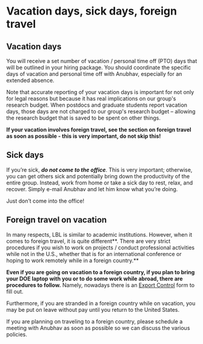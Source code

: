 # Vacation days, sick days, foreign travel

## Vacation days

You will receive a set number of vacation / personal time off (PTO) days that will be outlined in your hiring package. You should coordinate the specific days of vacation and personal time off with Anubhav, especially for an extended absence.

Note that accurate reporting of your vacation days is important for not only for legal reasons but because it has real implications on our group's research budget. When postdocs and graduate students report vacation days, those days are not charged to our group's research budget – allowing the research budget that is saved to be spent on other things.

**If your vacation involves foreign travel, see the section on foreign travel as soon as possible - this is very important, do not skip this!**

## Sick days

If you’re sick, _**do not come to the office**_. This is very important; otherwise, you can get others sick and potentially bring down the productivity of the entire group. Instead, work from home or take a sick day to rest, relax, and recover. Simply e-mail Anubhav and let him know what you’re doing.&#x20;

Just don’t come into the office!

## Foreign travel on vacation

In many respects, LBL is similar to academic institutions. However, when it comes to foreign travel, it is quite different**. There are very strict procedures if you wish to work on projects / conduct professional activities while not in the U.S., whether that is for an international conference or hoping to work remotely while in a foreign country.**&#x20;

**Even if you are going on vacation to a foreign country, if you plan to bring your DOE laptop with you or to do some work while abroad, there are procedures to follow.** Namely, nowadays there is an [Export Control](https://app.smartsheet.com/b/form/126a9c2415784e2ca2b033ed3794d5cd) form to fill out.

Furthermore, if you are stranded in a foreign country while on vacation, you may be put on leave without pay until you return to the United States.

If you are planning on traveling to a foreign country, please schedule a meeting with Anubhav as soon as possible so we can discuss the various policies.
